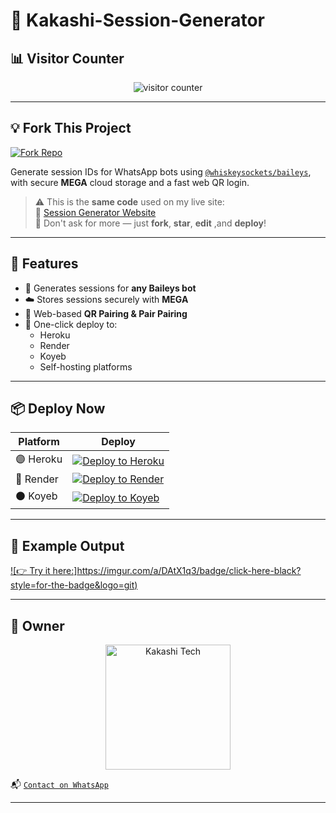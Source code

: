 # 🚀 Kakashi-Session-Generator

## 📊 Visitor Counter

<p align="center">
  <img src="https://profile-counter.glitch.me/XdKing2/count.svg" alt="visitor counter"/>
</p>

---

## 💡 Fork This Project

[![Fork Repo](https://imgur.com/a/DAtX1q3/badge/FORK-REPO-black?style=for-the-badge&logo=github)](https://github.com/Thekonator/Kakashi-pair/fork)

Generate session IDs for WhatsApp bots using [`@whiskeysockets/baileys`](https://github.com/whiskeysockets/baileys), with secure **MEGA** cloud storage and a fast web QR login.

> ⚠️ This is the **same code** used on my live site:  
> 🔗 [Session Generator Website](https://new-session-2ag9.onrender.com/)  
> 💬 Don't ask for more — just **fork**, **star**, **edit** ,and **deploy**!

---

## 🧩 Features

- 🔐 Generates sessions for **any Baileys bot**
- ☁️ Stores sessions securely with **MEGA**
- 📱 Web-based **QR Pairing & Pair Pairing**
- 🚀 One-click deploy to:
  - Heroku
  - Render
  - Koyeb
  - Self-hosting platforms

---

## 📦 Deploy Now

| Platform | Deploy |
|---------|--------|
| 🟣 Heroku | [![Deploy to Heroku](https://imgur.com/a/DAtX1q3/badge/DEPLOY-HEROKU-purple?style=for-the-badge&logo=heroku)](https://dashboard.heroku.com/new?template=https://github.com/Thekonator/Kakashi-pair) |
| 🔵 Render | [![Deploy to Render](https://imgur.com/a/DAtX1q3/badge/DEPLOY-RENDER-blue?style=for-the-badge&logo=render)](https://dashboard.render.com/) |
| ⚫ Koyeb | [![Deploy to Koyeb](https://imgur.com/a/DAtX1q3/badge/DEPLOY-KOYEB-black?style=for-the-badge&logo=koyeb)](https://app.koyeb.com/) |

---

## 🧪 Example Output

[![👉 Try it here:]https://imgur.com/a/DAtX1q3/badge/click-here-black?style=for-the-badge&logo=git)](https://new-session-2ag9.onrender.com/)


---

## 👑 Owner

<p align="center">
  <a href="https://github.com/Thekonator">
    <img src="https://github.com/Thekonator.png" width="200" height="200" alt="Kakashi Tech"/>
  </a>
</p>

📬 [`Contact on WhatsApp`](https://wa.me/27767375884)

---



